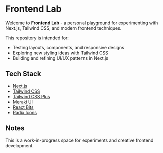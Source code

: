 # Frontend Lab

Welcome to **Frontend Lab** - a personal playground for experimenting with Next.js, Tailwind CSS, and modern frontend techniques.

This repository is intended for:
- Testing layouts, components, and responsive designs
- Exploring new styling ideas with Tailwind CSS
- Building and refining UI/UX patterns in Next.js

## Tech Stack
- [Next.js](https://nextjs.org/)
- [Tailwind CSS](https://tailwindcss.com/)
- [Tailwind CSS Plus](https://tailwindcss.com/plus/ui-blocks/marketing/sections/header)
- [Meraki UI](https://merakiui.com/)
- [React Bits](https://reactbits.dev/)
- [Radix Icons](https://www.radix-ui.com/icons)

## Notes
This is a work-in-progress space for experiments and creative frontend development.  

